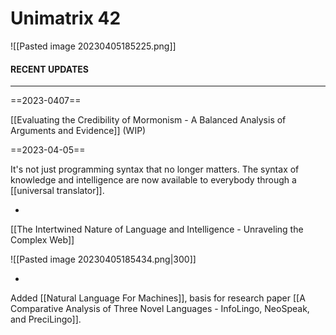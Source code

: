 # Unimatrix 42
![[Pasted image 20230405185225.png]]

#### RECENT UPDATES
---
==2023-0407==

[[Evaluating the Credibility of Mormonism - A Balanced Analysis of Arguments and Evidence]] (WIP)

==2023-04-05==

It's not just programming syntax that no longer matters. The syntax of knowledge and intelligence are now available to everybody through a [[universal translator]]. 

-

[[The Intertwined Nature of Language and Intelligence - Unraveling the Complex Web]]

![[Pasted image 20230405185434.png|300]]

-

Added [[Natural Language For Machines]], basis for research paper [[A Comparative Analysis of Three Novel Languages - InfoLingo, NeoSpeak, and PreciLingo]].